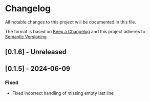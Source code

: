 # Changelog

All notable changes to this project will be documented in this file.

The format is based on [Keep a Changelog](http://keepachangelog.com/)
and this project adheres to [Semantic Versioning](http://semver.org/).

## [0.1.6] - Unreleased

## [0.1.5] - 2024-06-09

### Fixed

- Fixed incorrect handling of missing empty last line
